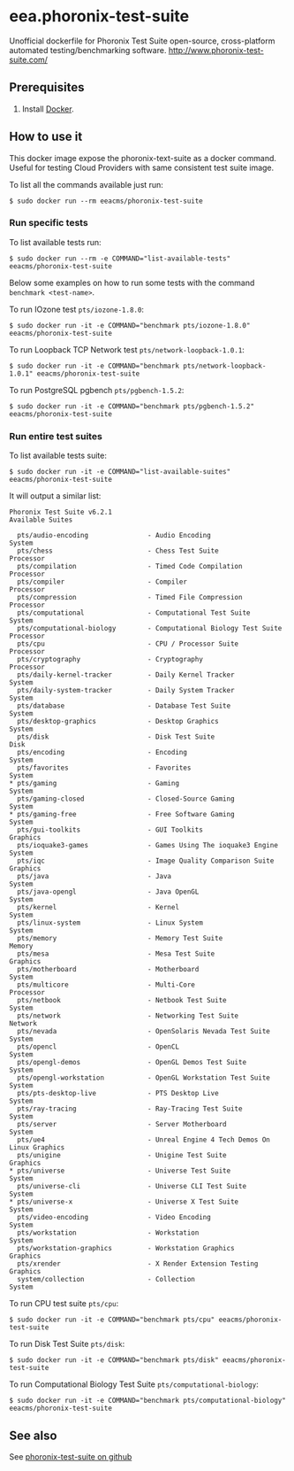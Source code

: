 # eea.phoronix-test-suite

Unofficial dockerfile for Phoronix Test Suite open-source, cross-platform automated testing/benchmarking software. http://www.phoronix-test-suite.com/

## Prerequisites

1. Install [Docker](https://www.docker.com/).

## How to use it

This docker image expose the phoronix-text-suite as a docker command. Useful for testing Cloud Providers with same consistent test suite image.

To list all the commands available just run:

    $ sudo docker run --rm eeacms/phoronix-test-suite

### Run specific tests

To list available tests run:

    $ sudo docker run --rm -e COMMAND="list-available-tests" eeacms/phoronix-test-suite


Below some examples on how to run some tests with the command `benchmark <test-name>`.

To run IOzone test `pts/iozone-1.8.0`:

    $ sudo docker run -it -e COMMAND="benchmark pts/iozone-1.8.0" eeacms/phoronix-test-suite


To run Loopback TCP Network test `pts/network-loopback-1.0.1`:

    $ sudo docker run -it -e COMMAND="benchmark pts/network-loopback-1.0.1" eeacms/phoronix-test-suite


To run PostgreSQL pgbench `pts/pgbench-1.5.2`:

    $ sudo docker run -it -e COMMAND="benchmark pts/pgbench-1.5.2" eeacms/phoronix-test-suite

### Run entire test suites

To list available tests suite:

    $ sudo docker run -it -e COMMAND="list-available-suites" eeacms/phoronix-test-suite


It will output a similar list:

```
Phoronix Test Suite v6.2.1
Available Suites

  pts/audio-encoding               - Audio Encoding                   System
  pts/chess                        - Chess Test Suite                 Processor
  pts/compilation                  - Timed Code Compilation           Processor
  pts/compiler                     - Compiler                         Processor
  pts/compression                  - Timed File Compression           Processor
  pts/computational                - Computational Test Suite         System
  pts/computational-biology        - Computational Biology Test Suite Processor
  pts/cpu                          - CPU / Processor Suite            Processor
  pts/cryptography                 - Cryptography                     Processor
  pts/daily-kernel-tracker         - Daily Kernel Tracker             System
  pts/daily-system-tracker         - Daily System Tracker             System
  pts/database                     - Database Test Suite              System
  pts/desktop-graphics             - Desktop Graphics                 System
  pts/disk                         - Disk Test Suite                  Disk
  pts/encoding                     - Encoding                         System
  pts/favorites                    - Favorites                        System
* pts/gaming                       - Gaming                           System
  pts/gaming-closed                - Closed-Source Gaming             System
* pts/gaming-free                  - Free Software Gaming             System
  pts/gui-toolkits                 - GUI Toolkits                     Graphics
  pts/ioquake3-games               - Games Using The ioquake3 Engine  System
  pts/iqc                          - Image Quality Comparison Suite   Graphics
  pts/java                         - Java                             System
  pts/java-opengl                  - Java OpenGL                      System
  pts/kernel                       - Kernel                           System
  pts/linux-system                 - Linux System                     System
  pts/memory                       - Memory Test Suite                Memory
  pts/mesa                         - Mesa Test Suite                  Graphics
  pts/motherboard                  - Motherboard                      System
  pts/multicore                    - Multi-Core                       Processor
  pts/netbook                      - Netbook Test Suite               System
  pts/network                      - Networking Test Suite            Network
  pts/nevada                       - OpenSolaris Nevada Test Suite    System
  pts/opencl                       - OpenCL                           System
  pts/opengl-demos                 - OpenGL Demos Test Suite          System
  pts/opengl-workstation           - OpenGL Workstation Test Suite    System
  pts/pts-desktop-live             - PTS Desktop Live                 System
  pts/ray-tracing                  - Ray-Tracing Test Suite           System
  pts/server                       - Server Motherboard               System
  pts/ue4                          - Unreal Engine 4 Tech Demos On Linux Graphics
  pts/unigine                      - Unigine Test Suite               Graphics
* pts/universe                     - Universe Test Suite              System
  pts/universe-cli                 - Universe CLI Test Suite          System
* pts/universe-x                   - Universe X Test Suite            System
  pts/video-encoding               - Video Encoding                   System
  pts/workstation                  - Workstation                      System
  pts/workstation-graphics         - Workstation Graphics             Graphics
  pts/xrender                      - X Render Extension Testing       Graphics
  system/collection                - Collection                       System
```


To run CPU test suite `pts/cpu`:

    $ sudo docker run -it -e COMMAND="benchmark pts/cpu" eeacms/phoronix-test-suite


To run Disk Test Suite  `pts/disk`:

    $ sudo docker run -it -e COMMAND="benchmark pts/disk" eeacms/phoronix-test-suite


To run Computational Biology Test Suite `pts/computational-biology`:

    $ sudo docker run -it -e COMMAND="benchmark pts/computational-biology" eeacms/phoronix-test-suite


## See also

See [phoronix-test-suite on github](https://github.com/phoronix-test-suite/phoronix-test-suite/)
